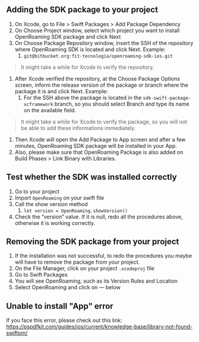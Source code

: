 ## Adding the SDK package to your project

1. On Xcode, go to File > Swift Packages > Add Package Dependency
1. On Choose Project window, select which project you want to install OpenRoaming SDK package and click Next
1. On Choose Package Repository window, insert the SSH of the repository where OpenRoaming SDK is located and click Next. Example:
    1. `git@bitbucket.org:fit-tecnologia/openroaming-sdk-ios.git`

> It might take a while for Xcode to verify the repository.

1. After Xcode verified the repository, at the Choose Package Options screen, inform the release version of the package or branch where the package it is and click Next. Example: 
    1. For the SSH above the package is located in the `sdk-swift-package-xcframework` branch, so you should select Branch and type its name on the available field.

> It might take a while for Xcode to verify the package, so you will not be able to add these informations immediately. 

1. Then Xcode will open the Add Package to App screen and after a few minutes, OpenRoaming SDK package will be installed in your App.
1. Also, please make sure that OpenRoaming Package is also added on Build Phases > Link Binary with Libraries.

## Test whether the SDK was installed correctly
1. Go to your project
1. Import `OpenRoaming` on your swift file
1. Call the show version method
    1. `let version = OpenRoaming.showVersion()`
1. Check the “version” value. If it is null, redo all the procedures above, otherwise it is working correctly.

## Removing the SDK package from your project
1. If the installation was not successful, to redo the procedures you maybe will have to remove the package from your project.
1. On the File Manager, click on your project `.xcodeproj` file
1. Go to Swift Packages
1. You will see OpenRoaming, such as its Version Rules and Location
1. Select OpenRoaming and click on  — below

## Unable to install "App" error
If you face this error, please check out this link: https://pspdfkit.com/guides/ios/current/knowledge-base/library-not-found-swiftpm/
